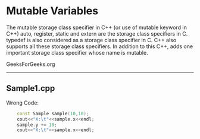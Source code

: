 # Mutable Variables

The mutable storage class specifier in C++ (or use of mutable keyword in C++)
auto, register, static and extern are the storage class specifiers in C. typedef is also considered as a storage class specifier in C. C++ also supports all these storage class specifiers. In addition to this C++, adds one important storage class specifier whose name is mutable.

GeeksForGeeks.org

-----
## Sample1.cpp
Wrong Code:
```C++
    const Sample sample(10,10);
    cout<<"X:\t"<<sample.x<<endl;
    sample.y += 10;
    cout<<"X:\t"<<sample.x<<endl;
```